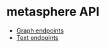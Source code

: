 # metasphere API

* [Graph endpoints](https://github.com/metasphere-xyz/api/blob/main/endpoints/graph/)
* [Text endpoints](https://github.com/metasphere-xyz/api/blob/main/endpoints/text/)
